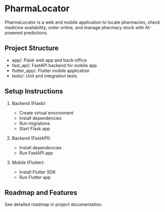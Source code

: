 # PharmaLocator

PharmaLocator is a web and mobile application to locate pharmacies, check medicine availability, order online, and manage pharmacy stock with AI-powered predictions.

## Project Structure

- app/: Flask web app and back-office
- fast_api/: FastAPI backend for mobile app
- flutter_app/: Flutter mobile application
- tests/: Unit and integration tests

## Setup Instructions

1. Backend (Flask):
   - Create virtual environment
   - Install dependencies
   - Run migrations
   - Start Flask app

2. Backend (FastAPI):
   - Install dependencies
   - Run FastAPI app

3. Mobile (Flutter):
   - Install Flutter SDK
   - Run Flutter app

## Roadmap and Features

See detailed roadmap in project documentation.
